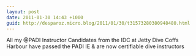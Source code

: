 ```yaml
---
layout: post
date: 2011-01-30 14:43 +1000
guid: http://desparoz.micro.blog/2011/01/30/t31573280380948480.html
---
```

All my @PADI Instructor Candidates from the IDC at Jetty Dive Coffs Harbour have passed the PADI IE &amp; are now certifiable dive instructors
